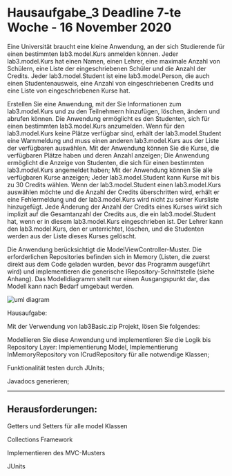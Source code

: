 # Hausaufgabe_3  Deadline 7-te Woche - 16 November 2020

Eine Universität braucht eine kleine Anwendung, an der sich Studierende für einen bestimmten lab3.model.Kurs anmelden können. Jeder lab3.model.Kurs hat einen Namen, einen Lehrer, eine maximale Anzahl von Schülern, eine Liste der eingeschriebenen Schüler und die Anzahl der Credits. Jeder lab3.model.Student ist eine lab3.model.Person, die auch einen Studentenausweis, eine Anzahl von eingeschriebenen Credits und eine Liste von eingeschriebenen Kurse hat. 
 
Erstellen Sie eine Anwendung, mit der Sie Informationen zum lab3.model.Kurs und zu den Teilnehmern hinzufügen, löschen, ändern und abrufen können.
Die Anwendung ermöglicht es den Studenten, sich für einen bestimmten lab3.model.Kurs anzumelden. Wenn für den lab3.model.Kurs keine Plätze verfügbar sind, erhält der lab3.model.Student eine Warnmeldung und muss einen anderen lab3.model.Kurs aus der Liste der verfügbaren auswählen.
Mit der Anwendung können Sie die Kurse, die verfügbaren Plätze haben und deren Anzahl anzeigen;
Die Anwendung ermöglicht die Anzeige von Studenten, die sich für einen bestimmten lab3.model.Kurs angemeldet haben;
Mit der Anwendung können Sie alle verfügbaren Kurse anzeigen;
Jeder lab3.model.Student kann Kurse mit bis zu 30 Credits wählen. Wenn der lab3.model.Student einen lab3.model.Kurs auswählen möchte und die Anzahl der Credits überschritten wird, erhält er eine Fehlermeldung und der lab3.model.Kurs wird nicht zu seiner Kursliste hinzugefügt.
Jede Änderung der Anzahl der Credits eines Kurses wirkt sich implizit auf die Gesamtanzahl der Credits aus, die ein lab3.model.Student hat, wenn er in diesem lab3.model.Kurs eingeschrieben ist.
Der Lehrer kann den lab3.model.Kurs, den er unterrichtet, löschen, und die Studenten werden aus der Liste dieses Kurses gelöscht.
 
Die Anwendung berücksichtigt die ModelViewController-Muster. Die erforderlichen Repositories befinden sich in Memory (Listen, die zuerst direkt aus dem Code geladen wurden, bevor das Programm ausgeführt wird) und implementieren die generische IRepository-Schnittstelle (siehe Anhang).
Das Modelldiagramm stellt nur einen Ausgangspunkt dar, das Modell kann nach Bedarf umgebaut werden. 

![uml diagram](https://github.com/MapUBB2020/Hausaufgabe_3/blob/main/UML_Diagram.png?raw=true)

Hausaufgabe:

Mit der Verwendung von lab3Basic.zip Projekt, lösen Sie folgendes:

Modellieren Sie diese Anwendung und implementieren Sie die Logik bis Repository Layer: Implementierung Model, Implementierung InMemoryRepository von ICrudRepository für alle notwendige Klassen;

Funktionalität testen durch JUnits;

Javadocs generieren;


----------------------------------------------------------------------------------------------------------------
Herausforderungen:
----------------------------------------------------------------------------------------------------------------

Getters und Setters für alle model Klassen

Collections Framework

Implementieren des MVC-Musters

JUnits
